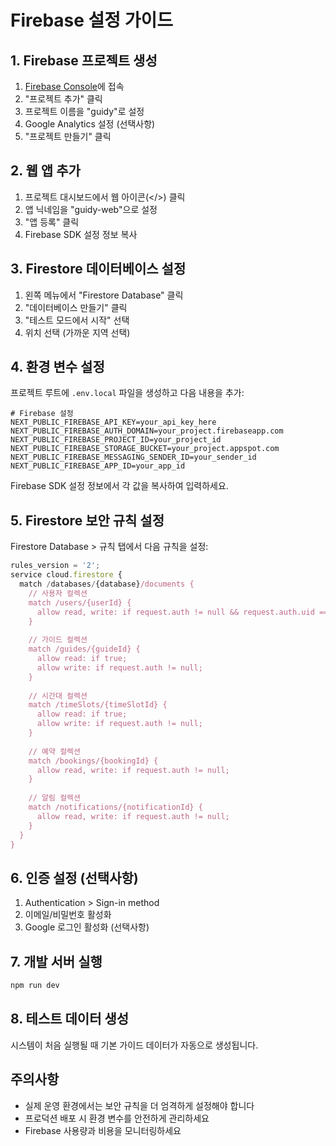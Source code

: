 # Firebase 설정 가이드

## 1. Firebase 프로젝트 생성

1. [Firebase Console](https://console.firebase.google.com/)에 접속
2. "프로젝트 추가" 클릭
3. 프로젝트 이름을 "guidy"로 설정
4. Google Analytics 설정 (선택사항)
5. "프로젝트 만들기" 클릭

## 2. 웹 앱 추가

1. 프로젝트 대시보드에서 웹 아이콘(</>) 클릭
2. 앱 닉네임을 "guidy-web"으로 설정
3. "앱 등록" 클릭
4. Firebase SDK 설정 정보 복사

## 3. Firestore 데이터베이스 설정

1. 왼쪽 메뉴에서 "Firestore Database" 클릭
2. "데이터베이스 만들기" 클릭
3. "테스트 모드에서 시작" 선택
4. 위치 선택 (가까운 지역 선택)

## 4. 환경 변수 설정

프로젝트 루트에 `.env.local` 파일을 생성하고 다음 내용을 추가:

```env
# Firebase 설정
NEXT_PUBLIC_FIREBASE_API_KEY=your_api_key_here
NEXT_PUBLIC_FIREBASE_AUTH_DOMAIN=your_project.firebaseapp.com
NEXT_PUBLIC_FIREBASE_PROJECT_ID=your_project_id
NEXT_PUBLIC_FIREBASE_STORAGE_BUCKET=your_project.appspot.com
NEXT_PUBLIC_FIREBASE_MESSAGING_SENDER_ID=your_sender_id
NEXT_PUBLIC_FIREBASE_APP_ID=your_app_id
```

Firebase SDK 설정 정보에서 각 값을 복사하여 입력하세요.

## 5. Firestore 보안 규칙 설정

Firestore Database > 규칙 탭에서 다음 규칙을 설정:

```javascript
rules_version = '2';
service cloud.firestore {
  match /databases/{database}/documents {
    // 사용자 컬렉션
    match /users/{userId} {
      allow read, write: if request.auth != null && request.auth.uid == userId;
    }
    
    // 가이드 컬렉션
    match /guides/{guideId} {
      allow read: if true;
      allow write: if request.auth != null;
    }
    
    // 시간대 컬렉션
    match /timeSlots/{timeSlotId} {
      allow read: if true;
      allow write: if request.auth != null;
    }
    
    // 예약 컬렉션
    match /bookings/{bookingId} {
      allow read, write: if request.auth != null;
    }
    
    // 알림 컬렉션
    match /notifications/{notificationId} {
      allow read, write: if request.auth != null;
    }
  }
}
```

## 6. 인증 설정 (선택사항)

1. Authentication > Sign-in method
2. 이메일/비밀번호 활성화
3. Google 로그인 활성화 (선택사항)

## 7. 개발 서버 실행

```bash
npm run dev
```

## 8. 테스트 데이터 생성

시스템이 처음 실행될 때 기본 가이드 데이터가 자동으로 생성됩니다.

## 주의사항

- 실제 운영 환경에서는 보안 규칙을 더 엄격하게 설정해야 합니다
- 프로덕션 배포 시 환경 변수를 안전하게 관리하세요
- Firebase 사용량과 비용을 모니터링하세요 